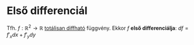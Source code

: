# Első differenciál

Tfh. $f: \mathbb{R}^2 \rightarrow \mathbb{R}$ [totálisan diffható](./totalis-diffhatosag.md) függvény.
Ekkor $f$ **első differenciálja**: $df = f'_xdx+f'_ydy$